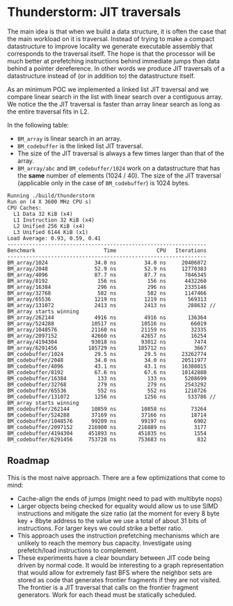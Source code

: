 # Thunderstorm: JIT traversals

The main idea is that when we build a data structure, it is often the case that the main workload on it is traversal. Instead of trying to make a compact datastructure to improve locality we generate executable assembly that corresponds to the traversal itself. The hope is that the processor will be much better at prefetching instructions behind immediate jumps than data behind a pointer dereference. In other words we produce JIT traversals of a datastructure instead of (or in addition to) the datastructure itself.

As an minimum POC we implemented a linked list JIT traversal and we compare linear search in the list with linear search over a contiguous array. We notice the the JIT traversal is faster than array linear search as long as the entire traversal fits in L2.

In the following table:

- `BM_array` is linear search in an array.
- `BM_codebuffer` is the linked list JIT traversal.
- The size of the JIT traversal is always a few times larger than that of the array.
- `BM_array/abc` and `BM_codebuffer/1024` work on a datastructure that has the **same** number of elements (1024 / 40). The size of the JIT traversal (applicable only in the case of `BM_codebuffer`) is 1024 bytes. 

```
Running ./build/thunderstorm
Run on (4 X 3600 MHz CPU s)
CPU Caches:
  L1 Data 32 KiB (x4)
  L1 Instruction 32 KiB (x4)
  L2 Unified 256 KiB (x4)
  L3 Unified 6144 KiB (x1)
Load Average: 0.93, 0.59, 0.41
----------------------------------------------------------------
Benchmark                      Time             CPU   Iterations
----------------------------------------------------------------
BM_array/1024               34.0 ns         34.0 ns     20406072
BM_array/2048               52.9 ns         52.9 ns     12770383
BM_array/4096               87.7 ns         87.7 ns      7846345
BM_array/8192                156 ns          156 ns      4432260
BM_array/16384               296 ns          296 ns      2335146
BM_array/32768               582 ns          582 ns      1147466
BM_array/65536              1219 ns         1219 ns       569313
BM_array/131072             2413 ns         2413 ns       288632 // BM_array starts winning
BM_array/262144             4916 ns         4916 ns       136364
BM_array/524288            10517 ns        10516 ns        66019
BM_array/1048576           21160 ns        21159 ns        32335
BM_array/2097152           42660 ns        42657 ns        16254
BM_array/4194304           93018 ns        93012 ns         7474
BM_array/6291456          185729 ns       185712 ns         3667
BM_codebuffer/1024          29.5 ns         29.5 ns     23262774
BM_codebuffer/2048          34.0 ns         34.0 ns     20511977
BM_codebuffer/4096          43.1 ns         43.1 ns     16388015
BM_codebuffer/8192          67.6 ns         67.6 ns     10142880
BM_codebuffer/16384          133 ns          133 ns      5208699
BM_codebuffer/32768          279 ns          279 ns      2543292
BM_codebuffer/65536          552 ns          552 ns      1210726
BM_codebuffer/131072        1256 ns         1256 ns       533786 // BM_array starts winning
BM_codebuffer/262144       10859 ns        10858 ns        73264
BM_codebuffer/524288       37169 ns        37166 ns        18714
BM_codebuffer/1048576      99209 ns        99197 ns         6902
BM_codebuffer/2097152     216900 ns       216889 ns         3177
BM_codebuffer/4194304     451893 ns       451835 ns         1554
BM_codebuffer/6291456     753728 ns       753683 ns          832
```

## Roadmap

This is the most naive approach. There are a few optimizations that come to mind:

- Cache-align the ends of jumps (might need to pad with multibyte nops)
- Larger objects being checked for equality would allow us to use SIMD instructions and mitigate the size ratio (at the moment for every 8 byte key + 8byte address to the value we use a total of about 31 bits of instructions. For larger keys we could strike a better ratio.
- This approach uses the instruction prefetching mechanisms which are unlikely to reach the memory bus capacity. Investigate using prefetch/load instructions to complement.
- These experiments have a clear boundary between JIT code being driven by normal code. It would be interesting to a graph representation that would allow for extremely fast BFS where the neighbor sets are stored as code that generates frontier fragments if they are not visited. The frontier is a JIT traversal that calls on the frontier fragment generators. Work for each thead must be statically scheduled. 
